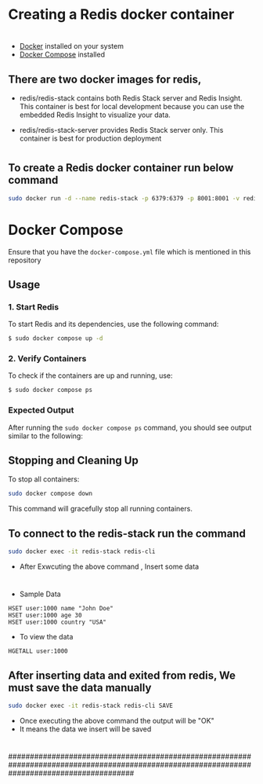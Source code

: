 # Creating a Redis docker container
#
- [Docker](https://docs.docker.com/get-docker/) installed on your system
- [Docker Compose](https://docs.docker.com/compose/install/) installed


## There are two docker images for redis,	
 * redis/redis-stack contains both Redis Stack server and Redis Insight. This container is best for local development because you can use the embedded Redis Insight to visualize your data.

 * redis/redis-stack-server provides Redis Stack server only. This container is best for production deployment
#
## To create a Redis docker container run below command
```bash
sudo docker run -d --name redis-stack -p 6379:6379 -p 8001:8001 -v redis-data:/data redis/redis-stack
```
# Docker Compose
Ensure that you have the `docker-compose.yml` file which is mentioned in this repository
## Usage

### 1. Start Redis

To start Redis and its dependencies, use the following command:

```bash
$ sudo docker compose up -d
```

### 2. Verify Containers

To check if the containers are up and running, use:

```bash
$ sudo docker compose ps
```
### Expected Output

After running the `sudo docker compose ps` command, you should see output similar to the following:

## Stopping and Cleaning Up

To stop all containers:

```bash
sudo docker compose down
```
This command will gracefully stop all running containers.

## To connect to the redis-stack run the command
```bash
sudo docker exec -it redis-stack redis-cli
```
 * After Exwcuting the above command , Insert some data
#
 * Sample Data
```redis
HSET user:1000 name "John Doe"
HSET user:1000 age 30
HSET user:1000 country "USA"
```
 * To view the data
```redis
HGETALL user:1000
```
## After inserting data and exited from redis, We must save the data manually
```bash
sudo docker exec -it redis-stack redis-cli SAVE
```
 * Once executing the above command the output will be "OK"
 * It means the data we insert will be saved 
#
#############################################################################################################################################

